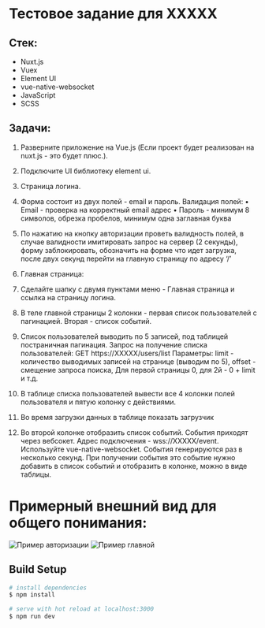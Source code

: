 # Тестовое задание для ХХХХХ

## Стек:
* Nuxt.js
* Vuex
* Element UI
* vue-native-websocket
* JavaScript
* SCSS

## Задачи:

1. Разверните приложение на Vue.js (Если проект будет реализован на nuxt.js - это будет плюс.).
2. Подключите UI библиотеку element ui.
3. Страница логина.
  1. Форма состоит из двух полей - email и пароль.
     Валидация полей:
    • Email - проверка на корректный email адрес
    • Пароль - минимум 8 символов, обрезка пробелов, минимум одна заглавная буква
  2. По нажатию на кнопку авторизации проветь валидность полей, в случае валидности имитировать запрос на сервер
    (2 секунды), форму заблокировать, обозначить на форме что идет загрузка, после двух секунд перейти на главную страницу по адресу ‘/’

4. Главная страница:
  1. Сделайте шапку с двумя пунктами меню - Главная страница и ссылка на страницу логина.
  2. В теле главной страницы 2 колонки - первая список пользователей с пагинацией. Вторая - список событий.
  3. Список пользователей выводить по 5 записей, под таблицей постраничная пагинация.
     Запрос на получение списка пользователей: GET https://XXXXX/users/list
     Параметры: limit - количество выводимых записей на странице (выводим по 5),  offset - смещение запроса поиска, Для первой страницы 0, для 2й - 0 + limit и т.д.

  4. В таблице списка пользователей вывести все 4 колонки полей пользователя и пятую колонку с действиями.

  5. Во время загрузки данных в таблице показать загрузчик
  6. Во второй колонке отобразить список событий. События приходят через вебсокет. Адрес подключения - wss://XXXXX/event. Используйте vue-native-websocket.
     События генерируются раз в несколько секунд. При получении события это событие нужно добавить в список событий и отобразить в колонке, можно в виде таблицы.

# Примерный внешний вид для общего понимания:

![Пример авторизации](https://github.com/SergeiSuhoV/users-images/blob/master/Test-tasks-refs/refOne.png?raw=true)
![Пример главной](https://github.com/SergeiSuhoV/users-images/blob/master/Test-tasks-refs/refTwo.png?raw=true)


## Build Setup

```bash
# install dependencies
$ npm install

# serve with hot reload at localhost:3000
$ npm run dev
```
